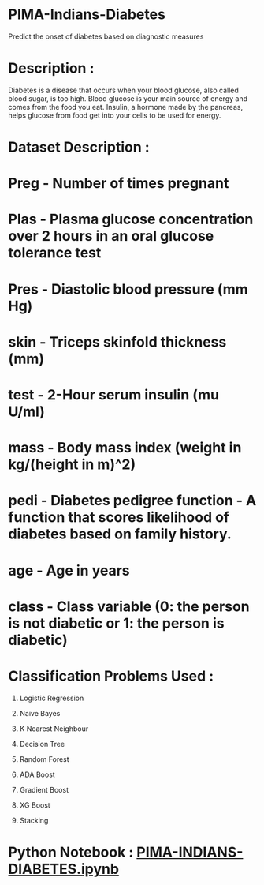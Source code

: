 # PIMA-Indians-Diabetes
Predict the onset of diabetes based on diagnostic measures

# Description : 
Diabetes is a disease that occurs when your blood glucose, also called blood sugar, is too high. Blood glucose is your main source of energy and comes from the food you eat. Insulin, a hormone made by the pancreas, helps glucose from food get into your cells to be used for energy.

# Dataset Description : 

# Preg	- Number of times pregnant

# Plas	- Plasma glucose concentration over 2 hours in an oral glucose tolerance test

# Pres	- Diastolic blood pressure (mm Hg)

# skin	- Triceps skinfold thickness (mm)

# test	- 2-Hour serum insulin (mu U/ml)

# mass	- Body mass index (weight in kg/(height in m)^2)

# pedi	- Diabetes pedigree function - A function that scores likelihood of diabetes based on family history.

# age	 - Age in years

# class  - Class variable (0: the person is not diabetic or 1: the person is diabetic)

# Classification Problems Used :

1) Logistic Regression

2) Naive Bayes

3) K Nearest Neighbour

4) Decision Tree

5) Random Forest

6) ADA Boost

7) Gradient Boost

8) XG Boost

9) Stacking

# Python Notebook : <a href='https://github.com/abhisheknagarajan/PIMA-Indians-Diabetes/blob/main/PIMA%20Indians%20Diabetes.ipynb'>PIMA-INDIANS-DIABETES.ipynb</a></h4>

